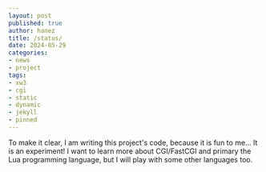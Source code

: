 ```yaml
---
layout: post
published: true
author: hanez
title: /status/
date: 2024-05-29
categories:
- news
- project
tags:
- xw3
- cgi
- static
- dynamic
- jekyll
- pinned
---
```


To make it clear, I am writing this project's code, because it is fun to me... It is an experiment! I want to learn more about CGI/FastCGI and primary the Lua programming language, but I will play with some other languages too.

